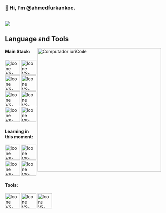 <h3> 👋 Hi, I’m @ahmedfurkankoc.</h3>
<br>
<img align="center" src="https://github-readme-stats.vercel.app/api/top-langs/?username=ahmedfurkankoc&layout=compact&theme=radical" />

## Language and Tools

<img src="https://raw.githubusercontent.com/MicaelliMedeiros/micaellimedeiros/master/image/computer-illustration.png" min-width="400px" max-width="400px" width="400px" align="right" alt="Computador iuriCode">

#### Main Stack:
  [<img height="48px" width="48px" alt="Icone VS-Code" src="https://skillicons.dev/icons?i=cs"/>](https://learn.microsoft.com/en-us/dotnet/csharp/)
  [<img height="48px" width="48px" alt="Icone VS-Code" src="https://skillicons.dev/icons?i=dotnet"/>](https://learn.microsoft.com/en-us/dotnet/fundamentals/)
  [<img height="48px" width="48px" alt="Icone VS-Code" src="https://skillicons.dev/icons?i=html"/>](https://developer.mozilla.org/en-US/docs/Web/HTML)
  [<img height="48px" width="48px" alt="Icone VS-Code" src="https://skillicons.dev/icons?i=css"/>](https://developer.mozilla.org/en-US/docs/Web/CSS)
  [<img height="48px" width="48px" alt="Icone VS-Code" src="https://skillicons.dev/icons?i=js"/>](https://developer.mozilla.org/en-US/docs/Web/JavaScript)
  [<img height="48px" width="48px" alt="Icone VS-Code" src="https://skillicons.dev/icons?i=bootstrap"/>](https://https://getbootstrap.com/)
  [<img height="48px" width="48px" alt="Icone VS-Code" src="https://skillicons.dev/icons?i=mysql"/>](https://www.mysql.com/)
  [<img height="48px" width="48px" alt="Icone VS-Code" src="https://skillicons.dev/icons?i=unity"/>](https://unity.com/)


#### Learning in this moment:
  [<img height="48px" width="48px" alt="Icone VS-Code" src="https://skillicons.dev/icons?i=react"/>](https://react.dev/)
  [<img height="48px" width="48px" alt="Icone VS-Code" src="https://skillicons.dev/icons?i=mongodb"/>](https://www.mongodb.com/)
  [<img height="48px" width="48px" alt="Icone VS-Code" src="https://skillicons.dev/icons?i=ts"/>](https://www.typescriptlang.org/)
  [<img height="48px" width="48px" alt="Icone VS-Code" src="https://skillicons.dev/icons?i=git"/>](https://git-scm.com/)

#### Tools:

  [<img height="48px" width="48px" alt="Icone VS-Code" src="https://skillicons.dev/icons?i=visualstudio"/>](https://visualstudio.microsoft.com)
  [<img height="48px" width="48px" alt="Icone VS-Code" src="https://skillicons.dev/icons?i=vscode"/>](https://code.visualstudio.com/)
  [<img height="48px" width="48px" alt="Icone VS-Code" src="https://skillicons.dev/icons?i=docker"/>](https://www.docker.com/)

<br>
<!---
ahmedfurkankoc/ahmedfurkankoc is a ✨ special ✨ repository because its `README.md` (this file) appears on your GitHub profile.
You can click the Preview link to take a look at your changes.
--->
